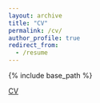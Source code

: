 ```yaml
---
layout: archive
title: "CV"
permalink: /cv/
author_profile: true
redirect_from:
  - /resume
---
```


{% include base_path %}

[CV](https://Hadlay-Zhang.github.io/files/CV.pdf)
